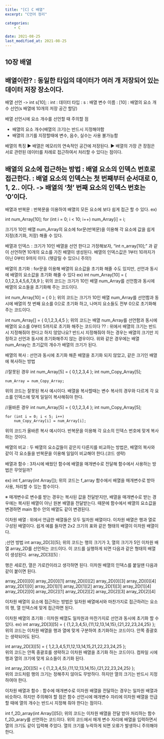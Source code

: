 ```yaml
---
title: "[C] C 배열"
excerpt: "C언어 정리"

categories:
    - C

date: 2021-08-25
last_modified_at: 2021-08-25
---
```


10장 배열
---

배열이란?
: 동일한 타입의 데이터가 여러 개 저장되어 있는 데이터 저장 장소이다.
---

배열 선언
-> int s[10];
: int : 데이터 타입
: s : 배열 변수 이름
: [10] : 배열의 요소 개수 선언(s 배열에 10개의 저장 공간 할당)

배열 선언시에 요소 개수를 선언할 때 주의할 점
- 배열의 요소 개수(배열의 크기)는 반드시 지정해야함
- 배열의 크기를 지정할때에 변수, 음수, 실수는 사용 불가능함

배열의 특징
▶ 배열은 메모리의 연속적인 공간에 저장된다.
▶ 배열의 가장 큰 장점은 서로 관련된 데이터를 차례로 접근하여서 처리할 수 있다는 점이다.

배열의 요소에 접근하는 방법
: 배열 요소의 인덱스 번호로 접근한다.
: 배열 요소의 인덱스는 첫 번째부터 순서대로 0, 1, 2.. 이다.
  -> 배열의 ‘첫’ 번째 요소의 인덱스 번호는 ‘0’이다.
---

배열과 반복문
: 반복문을 이용하여 배열의 모든 요소에 보다 쉽게 접근 할 수 있다.
ex)

int num_Array[10];
for (int i = 0; i < 10; i++)
	num_Array[i] = i;

크기가 10인 배열 num_Array의 요소에 for문(반복문)을 이용해 각 요소에 값을 쉽게 지정(초기화, 저장) 해줄 수 있다.

배열과 인덱스
: 크기가 10인 배열을 선언 한다고 가정해보자, “int n_array[10];” 과 같이 선언하면 10개의 요소를 가진 배열이 생성된다. 배열의 인덱스값은 1부터 10까지가 아닌 0부터 9까지 이다. (헷갈릴 수 있으니 주의!)

배열의 초기화
: for문을 이용해 배열의 요소값을 초기화 해줄 수도 있지만, 선언과 동시에 배열의 요소값을 초기화 해줄 수 있다
ex)
int num_Array[10] = { 0,1,2,3,4,5,6,7,8,9 };
위의 코드는 크기가 10인 배열 num_Array를 선언함과 동시에 배열의 요소들을 초기화해 주는 코드이다. 

int num_Array[10] = { 0 };
위의 코드는 크기가 10인 배열 num_Array를 선언함과 동시에 배열의 첫 번째 요소를 0으로 초기화 하고, 나머지 요소들도 전부 0으로 초기화해 주는 코드이다.

int num_Array[] = { 0,1,2,3,4,5 };
위의 코드는 배열 num_Array를 선언함과 동시에 배열의 요소를 0부터 5까지로 초기화 해주는 코드이다
?? : 위에서 배열의 크기는 반드시 지정해줘야 한다고 하지 않았나요?
반드시 지정해줘야 하는 경우는 배열의 크기만 지정하고 선언과 동시에 초기화해주지 않는 경우이다. 위와 같은 경우에는 배열 num_Array는 초기값의 개수가 배열의 크기가 된다.



배열의 복사
: 선언과 동시에 초기화 해준 배열을 초기화 되지 않았고, 같은 크기인 배열에 복사하는 방법

//잘못된 경우
int num_Array[5] = { 0,1,2,3,4 };
	int num_Copy_Array[5];

	num_Array = num_Copy_Array;

위의 코드는 잘못된 복사 예시이다. 배열을 복사할때는 변수 복사의 경우와 다르게 각 요소를 인덱스에 맞게 일일이 복사해줘야 한다.


//올바른 경우
	int num_Array[5] = { 0,1,2,3,4 };
	int num_Copy_Array[5];

	for (int i = 0; i < 5; i++)
		num_Copy_Array[i] = num_Array[i];

위의 코드가 올바른 복사 예시이다. 반복문을 이용해 각 요소의 인덱스 번호에 맞게 복사하는 것이다.

배열의 비교
: 두 배열의 요소값들이 같은지 다른지를 비교하는 방법은, 배열의 복사와 같이 각 요소들을 반복문을 이용해 일일이 비교해야 한다.(코드 생략)

배열과 함수
: 3차시에 배웠던 함수에 배열을 매개변수로 전달해 함수에서 사용하는 방법은 무엇일까?

ex)
int f_array(int Array[]);
위의 코드는 f_array 함수에서 배열을 매개변수로 받아 사용, 처리할 수 있는 함수이다.

※ 매개변수로 변수를 받는 경우는 복사된 값을 전달받지만, 배열을 매개변수로 받는 경우에는 복사된 배열이 아닌 원본 배열을 전달받는다. 때문에 함수에서 배열의 요소값을 변경하면 main 함수 안의 배열도 같이 변경된다.

이차원 배열
: 위에서 언급한 배열들은 모두 일차원 배열이다. 이차원 배열은 행과 열로 구성된 배열이다. 쉽게 예를 들자면 2x2 크기의 표와 같은 형태의 배열이 이차원 배열이다.

;선언 방법
int array_2D[3][5];
위의 코드는 행의 크기가 3, 열의 크기가 5인 이차원 배열 array_2D를 선언하는 코드이다. 이 코드를 실행하게 되면 다음과 같은 형태의 배열이 생성된다.
array_2D[3][5] :

















행은 세로칸, 열은 가로칸이라고 생각하면 된다. 이차원 배열의 인덱스를 붙일땐 다음과 같이 붙이면 된다.

array_2D[0][0]
array_2D[0][1]
array_2D[0][2]
array_2D[0][3]
array_2D[0][4]<br>
array_2D[1][0]
array_2D[1][1]
array_2D[1][2]
array_2D[1][3]
array_2D[1][4]<br>
array_2D[2][0]
array_2D[2][1]
array_2D[2][2]
array_2D[2][3]
array_2D[2][4]<br>


이차원 배열의 요소에 접근하는 방법은 일차원 배열에서와 마찬가지로 접근하려는 요소의 행, 열 인덱스에 맞게 접근하면 된다.

이차원 배열의 초기화
: 이차원 배열도 일차원과 마찬가지로 선언과 동시에 초기화 할 수 있다.
ex)
int array_2D[3][5] = { {1,2,3,4,5},{11,12,13,14,15},{21,22,23,24,25} };<br>
위의 코드는 이차원 배열을 행과 열에 맞게 구분하여 초기화하는 코드이다. 안쪽 중괄호는 생략되어도 된다. 

int array_2D[3][5] = { 1,2,3,4,5,11,12,13,14,15,21,22,23,24,25 };<br>
위의 코드는 안쪽 중괄호를 생략하고 이차원 배열을 초기화 하는 코드이다. 컴파일 시에 행과 열의 크기에 맞게 요소들이 초기화 된다.

int array_2D[][5] = { {1,2,3,4,5},{11,12,13,14,15},{21,22,23,24,25} };<br>
위의 코드처럼 행의 크기는 정해주지 않아도 무방하다. 하지만 열의 크기는 반드시 지정하여야 한다.

이차원 배열과 함수
: 함수에 매개변수로 이차원 배열을 전달하는 경우는 일차원 배열과 비슷하다. 하지만 주의해야 할 점은 함수 선언시에 매개변수 자리에 이차원 배열을 언급할 때에 열의 개수는 반드시 지정해 줘야 한다는 점이다.

int f_2D_array(int Array[][5]);
위의 코드는 이차원 배열을 전달 받아 처리하는 함수 f_2D_arary를 선언하는 코드이다. 위의 코드에서 매개 변수 자리에 배열을 입력하면서 열의 크기도 같이 입력해 주었다. 열의 크기를 누락하게 되면 오류가 발생하니 주의해야 한다.